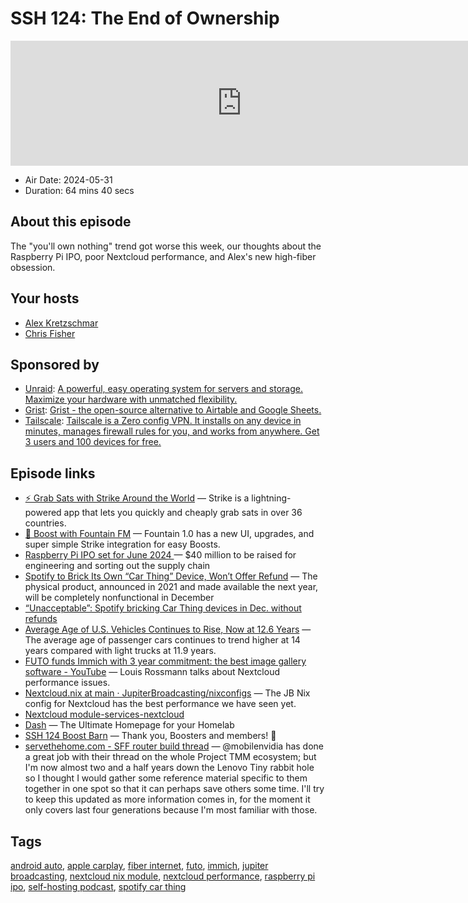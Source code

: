 # SSH 124: The End of Ownership

<iframe src="https://player.fireside.fm/v2/dUlrHQih+ir-WXEnI?theme=dark" width="740" height="200" frameborder="0" scrolling="no"></iframe>

* Air Date: 2024-05-31
* Duration: 64 mins 40 secs

## About this episode

The "you'll own nothing" trend got worse this week, our thoughts about the Raspberry Pi IPO, poor Nextcloud performance, and Alex's new high-fiber obsession.

## Your hosts
* [Alex Kretzschmar](https://selfhosted.show/hosts/alexktz)
* [Chris Fisher](https://selfhosted.show/hosts/chrislas)

## Sponsored by

  * [Unraid](https://unraid.net/selfhosted): [A powerful, easy operating system for servers and storage. Maximize your hardware with unmatched flexibility.](https://unraid.net/selfhosted)
  * [Grist](https://getgrist.com/selfhosted): [Grist - the open-source alternative to Airtable and Google Sheets. ](https://getgrist.com/selfhosted)
  * [Tailscale](http://tailscale.com/selfhosted): [Tailscale is a Zero config VPN. It installs on any device in minutes, manages firewall rules for you, and works from anywhere. Get 3 users and 100 devices for free. ](http://tailscale.com/selfhosted)



## Episode links

  * [⚡ Grab Sats with Strike Around the World](https://strike.me/download/ "⚡ Grab Sats with Strike Around the World") — Strike is a lightning-powered app that lets you quickly and cheaply grab sats in over 36 countries. 
  * [🎉 Boost with Fountain FM](https://www.fountain.fm/ "🎉 Boost with Fountain FM") — Fountain 1.0 has a new UI, upgrades, and super simple Strike integration for easy Boosts.
  * [Raspberry Pi IPO set for June 2024 ](https://www.theregister.com/2024/05/22/raspberry_pi_ipo_set_for_june_2024/ "Raspberry Pi IPO set for June 2024 ") — $40 million to be raised for engineering and sorting out the supply chain
  * [Spotify to Brick Its Own “Car Thing” Device, Won’t Offer Refund](https://pitchfork.com/news/spotify-to-brick-its-own-car-thing-device-wont-offer-refunds/ "Spotify to Brick Its Own “Car Thing” Device, Won’t Offer Refund") — The physical product, announced in 2021 and made available the next year, will be completely nonfunctional in December
  * [“Unacceptable”: Spotify bricking Car Thing devices in Dec. without refunds](https://arstechnica.com/gadgets/2024/05/pleas-for-open-sourcing-refunds-as-spotify-plans-to-brick-car-thing-devices/ "“Unacceptable”: Spotify bricking Car Thing devices in Dec. without refunds")
  * [Average Age of U.S. Vehicles Continues to Rise, Now at 12.6 Years](https://www.caranddriver.com/news/a60882953/average-age-us-cars-trucks-suvs-rises/ "Average Age of U.S. Vehicles Continues to Rise, Now at 12.6 Years") — The average age of passenger cars continues to trend higher at 14 years compared with light trucks at 11.9 years.
  * [FUTO funds Immich with 3 year commitment: the best image gallery software - YouTube](https://www.youtube.com/watch?v=uyTPqxgqgjU "FUTO funds Immich with 3 year commitment: the best image gallery software - YouTube") — Louis Rossmann talks about Nextcloud performance issues.
  * [Nextcloud.nix at main · JupiterBroadcasting/nixconfigs](https://github.com/JupiterBroadcasting/nixconfigs/blob/main/nextcloud.nix "Nextcloud.nix at main · JupiterBroadcasting/nixconfigs") — The JB Nix config for Nextcloud has the best performance we have seen yet.
  * [Nextcloud module-services-nextcloud](https://github.com/NixOS/nixpkgs/blob/nixos-23.11/nixos/modules/services/web-apps/nextcloud.md "Nextcloud module-services-nextcloud")
  * [Dash](https://dashy.to/ "Dash") — The Ultimate Homepage for your Homelab
  * [SSH 124 Boost Barn](https://paste.docs.lol/code/RebindHumaneness "SSH 124 Boost Barn") — Thank you, Boosters and members! 🚀
  * [servethehome.com - SFF router build thread](https://forums.servethehome.com/index.php?threads/lenovo-thinkcentre-thinkstation-tiny-project-tinyminimicro-reference-thread.34925/ "servethehome.com - SFF router build thread") — @mobilenvidia has done a great job with their thread on the whole Project TMM ecosystem; but I'm now almost two and a half years down the Lenovo Tiny rabbit hole so I thought I would gather some reference material specific to them together in one spot so that it can perhaps save others some time. I'll try to keep this updated as more information comes in, for the moment it only covers last four generations because I'm most familiar with those.



## Tags

[android auto](https://selfhosted.show/tags/android%20auto), [apple carplay](https://selfhosted.show/tags/apple%20carplay), [fiber internet](https://selfhosted.show/tags/fiber%20internet), [futo](https://selfhosted.show/tags/futo), [immich](https://selfhosted.show/tags/immich), [jupiter broadcasting](https://selfhosted.show/tags/jupiter%20broadcasting), [nextcloud nix module](https://selfhosted.show/tags/nextcloud%20nix%20module), [nextcloud performance](https://selfhosted.show/tags/nextcloud%20performance), [raspberry pi ipo](https://selfhosted.show/tags/raspberry%20pi%20ipo), [self-hosting podcast](https://selfhosted.show/tags/self-hosting%20podcast), [spotify car thing](https://selfhosted.show/tags/spotify%20car%20thing)